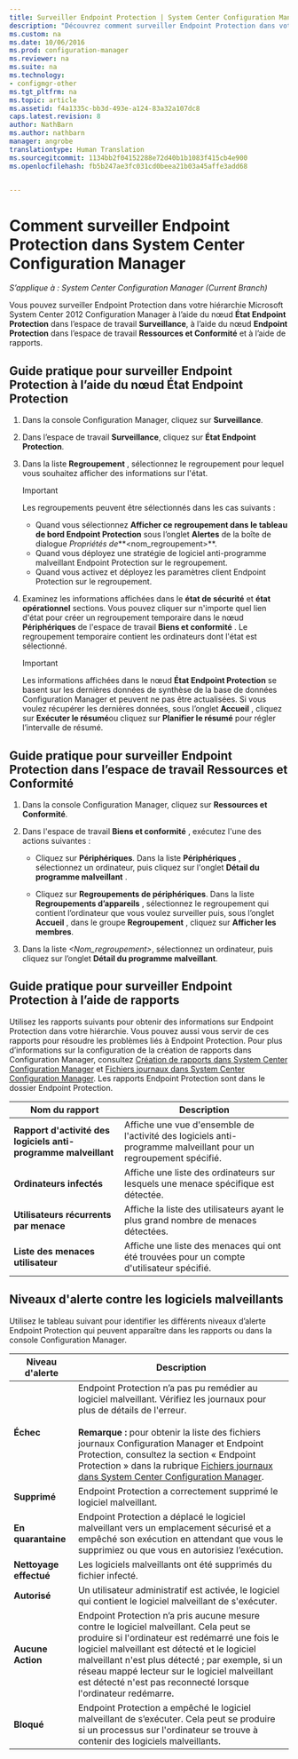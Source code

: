 ```yaml
---
title: Surveiller Endpoint Protection | System Center Configuration Manager
description: "Découvrez comment surveiller Endpoint Protection dans votre hiérarchie System Center Configuration Manager."
ms.custom: na
ms.date: 10/06/2016
ms.prod: configuration-manager
ms.reviewer: na
ms.suite: na
ms.technology:
- configmgr-other
ms.tgt_pltfrm: na
ms.topic: article
ms.assetid: f4a1335c-bb3d-493e-a124-83a32a107dc8
caps.latest.revision: 8
author: NathBarn
ms.author: nathbarn
manager: angrobe
translationtype: Human Translation
ms.sourcegitcommit: 1134bb2f04152288e72d40b1b1083f415cb4e900
ms.openlocfilehash: fb5b247ae3fc031cd0beea21b03a45affe3add68


---
```

# <a name="how-to-monitor-endpoint-protection-in-system-center-configuration-manager"></a>Comment surveiller Endpoint Protection dans System Center Configuration Manager

*S’applique à : System Center Configuration Manager (Current Branch)*

Vous pouvez surveiller Endpoint Protection dans votre hiérarchie Microsoft System Center 2012 Configuration Manager à l’aide du nœud **État Endpoint Protection** dans l’espace de travail **Surveillance**, à l’aide du nœud **Endpoint Protection** dans l’espace de travail **Ressources et Conformité** et à l’aide de rapports.  

##  <a name="a-namebkmk1a-how-to-monitor-endpoint-protection-by-using-the-endpoint-protection-status-node"></a><a name="BKMK_1"></a> Guide pratique pour surveiller Endpoint Protection à l’aide du nœud État Endpoint Protection  

1.  Dans la console Configuration Manager, cliquez sur **Surveillance**.  

2.  Dans l’espace de travail **Surveillance**, cliquez sur **État Endpoint Protection**.  

3.  Dans la liste **Regroupement** , sélectionnez le regroupement pour lequel vous souhaitez afficher des informations sur l'état.  

    > [!IMPORTANT]  
    >  Les regroupements peuvent être sélectionnés dans les cas suivants :  
    >   
    >  -   Quand vous sélectionnez **Afficher ce regroupement dans le tableau de bord Endpoint Protection** sous l’onglet **Alertes** de la boîte de dialogue *Propriétés de***<nom_regroupement\>**.  
    > -   Quand vous déployez une stratégie de logiciel anti-programme malveillant Endpoint Protection sur le regroupement.  
    > -   Quand vous activez et déployez les paramètres client Endpoint Protection sur le regroupement.  

4.  Examinez les informations affichées dans le **état de sécurité** et **état opérationnel** sections. Vous pouvez cliquer sur n'importe quel lien d'état pour créer un regroupement temporaire dans le nœud **Périphériques** de l'espace de travail **Biens et conformité** . Le regroupement temporaire contient les ordinateurs dont l'état est sélectionné.  

    > [!IMPORTANT]  
    >  Les informations affichées dans le nœud **État Endpoint Protection** se basent sur les dernières données de synthèse de la base de données Configuration Manager et peuvent ne pas être actualisées. Si vous voulez récupérer les dernières données, sous l’onglet **Accueil** , cliquez sur **Exécuter le résumé**ou cliquez sur **Planifier le résumé** pour régler l’intervalle de résumé.  

##  <a name="a-namebkmk2a-how-to-monitor-endpoint-protection-in-the-assets-and-compliance-workspace"></a><a name="BKMK_2"></a> Guide pratique pour surveiller Endpoint Protection dans l’espace de travail Ressources et Conformité  

1.  Dans la console Configuration Manager, cliquez sur **Ressources et Conformité**.  

2.  Dans l'espace de travail **Biens et conformité** , exécutez l'une des actions suivantes :  

    -   Cliquez sur **Périphériques**. Dans la liste **Périphériques** , sélectionnez un ordinateur, puis cliquez sur l'onglet **Détail du programme malveillant** .  

    -   Cliquez sur **Regroupements de périphériques**. Dans la liste **Regroupements d’appareils** , sélectionnez le regroupement qui contient l’ordinateur que vous voulez surveiller puis, sous l’onglet **Accueil** , dans le groupe **Regroupement** , cliquez sur **Afficher les membres**.  

3.  Dans la liste *<Nom_regroupement\>*, sélectionnez un ordinateur, puis cliquez sur l’onglet **Détail du programme malveillant**.  

##  <a name="a-namebkmk3a-how-to-monitor-endpoint-protection-by-using-reports"></a><a name="BKMK_3"></a> Guide pratique pour surveiller Endpoint Protection à l’aide de rapports  
 Utilisez les rapports suivants pour obtenir des informations sur Endpoint Protection dans votre hiérarchie. Vous pouvez aussi vous servir de ces rapports pour résoudre les problèmes liés à Endpoint Protection. Pour plus d’informations sur la configuration de la création de rapports dans Configuration Manager, consultez [Création de rapports dans System Center Configuration Manager](../../core/servers/manage/reporting.md) et [Fichiers journaux dans System Center Configuration Manager](../../core/plan-design/hierarchy/log-files.md). Les rapports Endpoint Protection sont dans le dossier Endpoint Protection.  

|Nom du rapport|Description|  
|-----------------|-----------------|  
|**Rapport d'activité des logiciels anti-programme malveillant**|Affiche une vue d'ensemble de l'activité des logiciels anti-programme malveillant pour un regroupement spécifié.|  
|**Ordinateurs infectés**|Affiche une liste des ordinateurs sur lesquels une menace spécifique est détectée.|  
|**Utilisateurs récurrents par menace**|Affiche la liste des utilisateurs ayant le plus grand nombre de menaces détectées.|  
|**Liste des menaces utilisateur**|Affiche une liste des menaces qui ont été trouvées pour un compte d'utilisateur spécifié.|  

## <a name="malware-alert-levels"></a>Niveaux d'alerte contre les logiciels malveillants  
 Utilisez le tableau suivant pour identifier les différents niveaux d’alerte Endpoint Protection qui peuvent apparaître dans les rapports ou dans la console Configuration Manager.  

|Niveau d'alerte|Description|  
|-----------------|-----------------|  
|**Échec**|Endpoint Protection n’a pas pu remédier au logiciel malveillant. Vérifiez les journaux pour plus de détails de l'erreur.<br /><br /> **Remarque :** pour obtenir la liste des fichiers journaux Configuration Manager et Endpoint Protection, consultez la section « Endpoint Protection » dans la rubrique [Fichiers journaux dans System Center Configuration Manager](../../core/plan-design/hierarchy/log-files.md).|  
|**Supprimé**|Endpoint Protection a correctement supprimé le logiciel malveillant.|  
|**En quarantaine**|Endpoint Protection a déplacé le logiciel malveillant vers un emplacement sécurisé et a empêché son exécution en attendant que vous le supprimiez ou que vous en autorisiez l’exécution.|  
|**Nettoyage effectué**|Les logiciels malveillants ont été supprimés du fichier infecté.|  
|**Autorisé**|Un utilisateur administratif est activée, le logiciel qui contient le logiciel malveillant de s'exécuter.|  
|**Aucune Action**|Endpoint Protection n’a pris aucune mesure contre le logiciel malveillant. Cela peut se produire si l'ordinateur est redémarré une fois le logiciel malveillant est détecté et le logiciel malveillant n'est plus détecté ; par exemple, si un réseau mappé lecteur sur le logiciel malveillant est détecté n'est pas reconnecté lorsque l'ordinateur redémarre.|  
|**Bloqué**|Endpoint Protection a empêché le logiciel malveillant de s’exécuter. Cela peut se produire si un processus sur l'ordinateur se trouve à contenir des logiciels malveillants.|



<!--HONumber=Nov16_HO1-->


